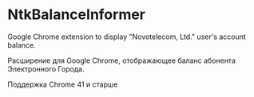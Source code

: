 # NtkBalanceInformer
Google Chrome extension to display "Novotelecom, Ltd." user's account balance.

Расширение для Google Chrome, отображающее баланс абонента Электронного Города.

Поддержка Chrome 41 и старше